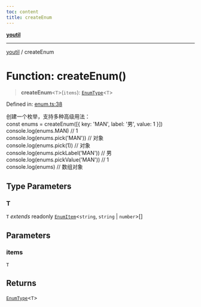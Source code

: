 ```yaml
---
toc: content
title: createEnum
---
```

[**youtil**](../README.md)

***

[youtil](../globals.md) / createEnum

# Function: createEnum()

> **createEnum**\<`T`\>(`items`): [`EnumType`](../type-aliases/EnumType.md)\<`T`\>

Defined in: [enum.ts:38](https://github.com/sxei/youtil/blob/3b581c08fcff87306a01ca309f1a64565d5e1e6a/src/enum.ts#L38)

创建一个枚举，支持多种高级用法：<br>
const enums = createEnum([{ key: 'MAN', label: '男', value: 1 }])<br>
console.log(enums.MAN) // 1<br>
console.log(enums.pick('MAN')) // 对象<br>
console.log(enums.pick(1)) // 对象<br>
console.log(enums.pickLabel('MAN')) // 男<br>
console.log(enums.pickValue('MAN')) // 1<br>
console.log(enums) // 数组对象

## Type Parameters

### T

`T` *extends* readonly [`EnumItem`](../type-aliases/EnumItem.md)\<`string`, `string` \| `number`\>[]

## Parameters

### items

`T`

## Returns

[`EnumType`](../type-aliases/EnumType.md)\<`T`\>
